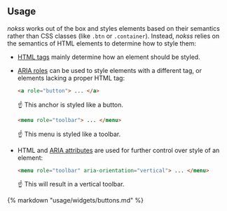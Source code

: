 <section>

# Usage

_nokss_ works out of the box and styles elements based on their semantics rather than CSS classes (like `.btn` or `.container`). Instead, _nokss_ relies on the semantics of HTML
elements to determine how to style them:

- [HTML tags](https://developer.mozilla.org/en-US/docs/Web/HTML/Element) mainly determine how an element should be styled.
- [ARIA roles](https://developer.mozilla.org/en-US/docs/Web/Accessibility/ARIA/Roles) can be used to style elements with a different tag, or elements lacking a proper HTML tag:
  ```html
  <a role="button"> ... </a>
  ```
  ☝️ This anchor is styled like a button.
  ```html
  <menu role="toolbar"> ... </menu>
  ```
  ☝️ This menu is styled like a toolbar.

- HTML and [ARIA attributes](https://developer.mozilla.org/en-US/docs/Web/Accessibility/ARIA/Attributes) are used for further control over style of an element:
  ```html
  <menu role="toolbar" aria-orientation="vertical"> ... </menu>
  ```
  ☝️ This will result in a vertical toolbar.

{% markdown "usage/widgets/buttons.md" %}

</section>